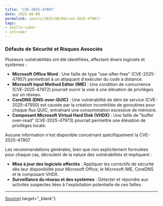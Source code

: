 ```yaml
---
title: 'CVE-2025-47907'
date: 2025-08-09
permalink: /posts/2025/08/09/cve-2025-47907/
tags:
- veille-cyber
- intruder
---
```

### Défauts de Sécurité et Risques Associés

Plusieurs vulnérabilités ont été identifiées, affectant divers logiciels et systèmes :

*   **Microsoft Office Word** : Une faille de type "use-after-free" (CVE-2025-47957) permettrait à un attaquant d'exécuter du code à distance.
*   **Microsoft Input Method Editor (IME)** : Une condition de concurrence (CVE-2025-47972) pourrait ouvrir la voie à une élévation de privilèges sur un réseau.
*   **CoreDNS (DNS-over-QUIC)** : Une vulnérabilité de déni de service (CVE-2025-47950) est causée par la création incontrôlée de goroutines pour chaque flux QUIC, entraînant une consommation excessive de mémoire.
*   **Composant Microsoft Virtual Hard Disk (VHDX)** : Une faille de "buffer over-read" (CVE-2025-47973) pourrait permettre une élévation de privilèges locale.

Aucune information n'est disponible concernant spécifiquement la CVE-2025-47907.

Les recommandations générales, bien que non explicitement formulées pour chaque cas, découlent de la nature des vulnérabilités et impliquent :

*   **Mise à jour des logiciels affectés** : Appliquer les correctifs de sécurité dès leur disponibilité pour Microsoft Office, le Microsoft IME, CoreDNS et le composant VHDX.
*   **Surveillance du réseau et des systèmes** : Détecter et répondre aux activités suspectes liées à l'exploitation potentielle de ces failles.

---
[Source](https://cvemon.intruder.io/cves/CVE-2025-47907){:target="_blank"}
